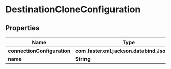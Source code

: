 

# DestinationCloneConfiguration


## Properties

| Name | Type | Description | Notes |
|------------ | ------------- | ------------- | -------------|
|**connectionConfiguration** | **com.fasterxml.jackson.databind.JsonNode** |  |  [optional] |
|**name** | **String** |  |  [optional] |



